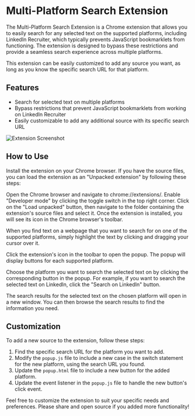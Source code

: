 # Multi-Platform Search Extension

The Multi-Platform Search Extension is a Chrome extension that allows you to easily search for any selected text on the supported platforms, including LinkedIn Recruiter, which typically prevents JavaScript bookmarklets from functioning. The extension is designed to bypass these restrictions and provide a seamless search experience across multiple platforms.

This extension can be easily customized to add any source you want, as long as you know the specific search URL for that platform.

## Features

- Search for selected text on multiple platforms
- Bypass restrictions that prevent JavaScript bookmarklets from working on LinkedIn Recruiter
- Easily customizable to add any additional source with its specific search URL

![Extension Screenshot](.screenshot.png)


## How to Use

Install the extension on your Chrome browser. If you have the source files, you can load the extension as an "Unpacked extension" by following these steps:

Open the Chrome browser and navigate to chrome://extensions/.
Enable "Developer mode" by clicking the toggle switch in the top right corner.
Click on the "Load unpacked" button, then navigate to the folder containing the extension's source files and select it.
Once the extension is installed, you will see its icon in the Chrome browser's toolbar.

When you find text on a webpage that you want to search for on one of the supported platforms, simply highlight the text by clicking and dragging your cursor over it.

Click the extension's icon in the toolbar to open the popup. The popup will display buttons for each supported platform.

Choose the platform you want to search the selected text on by clicking the corresponding button in the popup. For example, if you want to search the selected text on LinkedIn, click the "Search on LinkedIn" button.

The search results for the selected text on the chosen platform will open in a new window. You can then browse the search results to find the information you need.


## Customization

To add a new source to the extension, follow these steps:

1. Find the specific search URL for the platform you want to add.
2. Modify the `popup.js` file to include a new case in the switch statement for the new platform, using the search URL you found.
3. Update the `popup.html` file to include a new button for the added platform.
4. Update the event listener in the `popup.js` file to handle the new button's click event.

Feel free to customize the extension to suit your specific needs and preferences. Please share and open source if you added more functionality!
